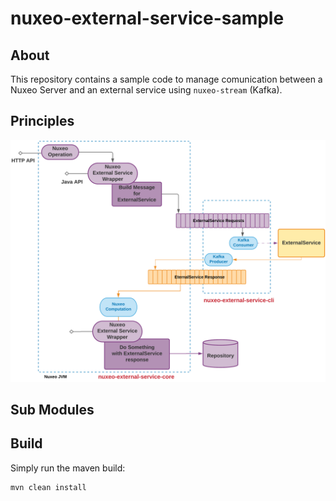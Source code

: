 
# nuxeo-external-service-sample

## About

This repository contains a sample code to manage comunication between a Nuxeo Server and an external service using `nuxeo-stream` (Kafka).

## Principles


![dag](doc/principles.png)

## Sub Modules

## Build


Simply run the maven build:

    mvn clean install

